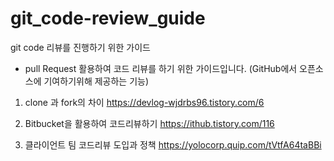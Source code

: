 # git_code-review_guide
git code 리뷰를 진행하기 위한 가이드

-  pull Request 활용하여 코드 리뷰를 하기 위한 가이드입니다. (GitHub에서 오픈소스에 기여하기위해 제공하는 기능)

1. clone 과 fork의 차이 https://devlog-wjdrbs96.tistory.com/6

2. Bitbucket을 활용하여 코드리뷰하기 https://ithub.tistory.com/116

3. 클라이언트 팀 코드리뷰 도입과 정책 https://yolocorp.quip.com/tVtfA64taBBi
